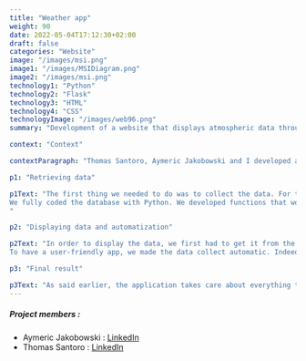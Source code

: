```yaml
---
title: "Weather app"
weight: 90
date: 2022-05-04T17:12:30+02:00
draft: false
categories: "Website"
image: "/images/msi.png"
image1: "/images/MSIDiagram.png"
image2: "/images/msi.png"
technology1: "Python"
technology2: "Flask"
technology3: "HTML"
technology4: "CSS"
technologyImage: "/images/web96.png"
summary: "Development of a website that displays atmospheric data through an API"

context: "Context"

contextParagraph: "Thomas Santoro, Aymeric Jakobowski and I developed a web application that displays atmospheric data for a selected town. The goal was to collect the data, to store them in a SQLite database and to display them through texts and graphics. In order to do that, we used Flash, a Python Framework."

p1: "Retrieving data"

p1Text: "The first thing we needed to do was to collect the data. For that, we used an API called wttr. (http://wttr.in) We received the data in a list, which after treatment, was sent into the database to store the informations.
We fully coded the database with Python. We developed functions that would create and delete the tables, that would insert data, or that would retrieve it. In order to do this, we first thought about how the database would work, before writing the Python code.
"

p2: "Displaying data and automatization"

p2Text: "In order to display the data, we first had to get it from the database. In order to do that, we used SQL queries that were adapted to what the user wanted. We then used HTML templates with a bit of CSS to display it nicely onto the website. For the graphics, we mainly used Matploblib, a python module.
To have a user-friendly app, we made the data collect automatic. Indeed, if the program is online, it will automatically retrieve the data for all requested towns every hour, and will store the queries it executes into a logger. This logger allows us to easily keep track about what the program does. It's also a help to find potential problems the application could have to retrieve the data."

p3: "Final result"

p3Text: "As said earlier, the application takes care about everything that's related to its back-end. All the user needs to do is to go on the website and to enter the town he wants to retrieve the data for and a time span. Then, the app will load a new template and will show the retrieved data."
---
```


##### Project members :
- Aymeric Jakobowski : [LinkedIn](https://www.linkedin.com/in/aymeric-jakobowski/)
- Thomas Santoro  : [LinkedIn](https://www.linkedin.com/in/thomas-santoro/)